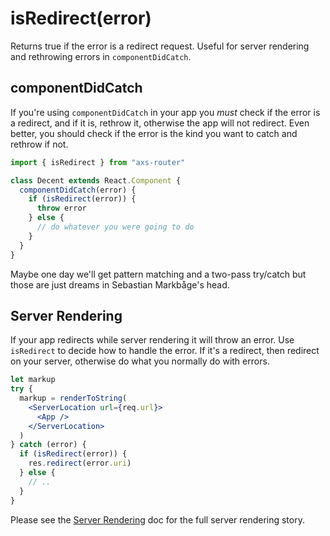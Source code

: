 # isRedirect(error)

Returns true if the error is a redirect request. Useful for server rendering and rethrowing errors in `componentDidCatch`.

## componentDidCatch

If you're using `componentDidCatch` in your app you _must_ check if the error is a redirect, and if it is, rethrow it, otherwise the app will not redirect. Even better, you should check if the error is the kind you want to catch and rethrow if not.

```jsx
import { isRedirect } from "axs-router"

class Decent extends React.Component {
  componentDidCatch(error) {
    if (isRedirect(error)) {
      throw error
    } else {
      // do whatever you were going to do
    }
  }
}
```

Maybe one day we'll get pattern matching and a two-pass try/catch but those are just dreams in Sebastian Markbåge's head.

## Server Rendering

If your app redirects while server rendering it will throw an error. Use `isRedirect` to decide how to handle the error. If it's a redirect, then redirect on your server, otherwise do what you normally do with errors.

```jsx
let markup
try {
  markup = renderToString(
    <ServerLocation url={req.url}>
      <App />
    </ServerLocation>
  )
} catch (error) {
  if (isRedirect(error)) {
    res.redirect(error.uri)
  } else {
    // ..
  }
}
```

Please see the [Server Rendering](../server-rendering) doc for the full server rendering story.
